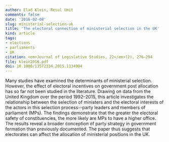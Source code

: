```yaml
---
author: Elad Klein, Resul Umit
comments: false
date: '2016-02-08'
slug: ministerial-selection-uk
title: 'The electoral connection of ministerial selection in the UK'
kind: article
tags:
- elections
- parliaments
- UK
citation: <em>Journal of Legislative Studies, 22</em>(2), 276–294
file: klein2016.pdf
doi: 10.1080/13572334.2015.1134904
---
```


Many studies have examined the determinants of ministerial selection. However, the effect of electoral incentives on government post allocation has so far not been studied in the literature. Drawing on data from the United Kingdom over the period 1992–2015, this article investigates the relationship between the selection of ministers and the electoral interests of the actors in this selection process--party leaders and members of parliament (MPs). The findings demonstrate that the greater the electoral safety of constituencies, the more likely are MPs to have a higher office. The results reveal a broader conception of party strategy in government formation than previously documented. The paper thus suggests that electorates can affect the allocation of ministerial positions in the UK.

